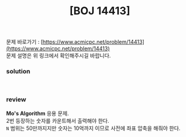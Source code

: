 ﻿---
toc: true
title:  "[BOJ 14413]"
last_modified_at:   2020-09-14
categories : PS2020
excerpt: "Poklon"
image: "https://drive.google.com/uc?id=1S3Vvcc-y9UDZ-CYt8SSalHkFLpFsd_Wo"
sitemap :
  changefreq : weekly
  priority : 1.0
use_math: true
---
문제 바로가기 : [https://www.acmicpc.net/problem/14413](https://www.acmicpc.net/problem/14413)<br>
문제 설명은 위 링크에서 확인해주시길 바랍니다.<br>  

### solution
<script src="https://gist.github.com/yooniversal/76b86d4fc2a55a43a52efaf229acc671.js"></script>
<br>

### review
**Mo's Algorithm** 응용 문제.<br>
2번 등장하는 숫자를 카운트해서 출력해야 한다.<br>
`N` 범위는 50만까지지만 숫자는 10억까지 이므로 사전에 좌표 압축을 해줘야 한다.

<script src="https://utteranc.es/client.js"
        repo="yooniversal/blog-comments"
        issue-term="pathname"
        theme="github-light"
        crossorigin="anonymous"
        async>
</script>
